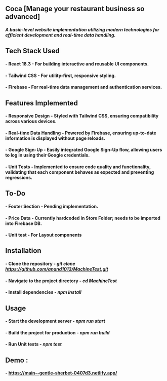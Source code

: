 ## Coca [Manage your restaurant business so advanced]

#### _A basic-level website implementation utilizing modern technologies for efficient development and real-time data handling._

## Tech Stack Used

#### - React 18.3 - For building interactive and reusable UI components.
#### - Tailwind CSS - For utility-first, responsive styling.
#### - Firebase - For real-time data management and authentication services.

## Features Implemented

#### - Responsive Design - Styled with Tailwind CSS, ensuring compatibility across various devices.
#### - Real-time Data Handling - Powered by Firebase, ensuring up-to-date information is displayed without page reloads.
#### - Google Sign-Up -  Easily integrated Google Sign-Up flow, allowing users to log in using their Google credentials.
#### - Unit Tests - Implemented to ensure code quality and functionality, validating that each component behaves as expected and preventing regressions.

## To-Do

#### - Footer Section - Pending implementation.
#### - Price Data - Currently hardcoded in Store Folder; needs to be imported into Firebase DB.
#### - Unit test - For Layout components

## Installation

#### - Clone the repository - _git clone https://github.com/anand1013/MachineTest.git_
#### - Navigate to the project directory -  _cd MachineTest_
#### - Install dependencies - _npm install_

## Usage

#### - Start the development server - _npm run start_
#### - Build the project for production - _npm run build_
#### - Run Unit tests - _npm test_

## Demo :

#### - https://main--gentle-sherbet-0407d3.netlify.app/
